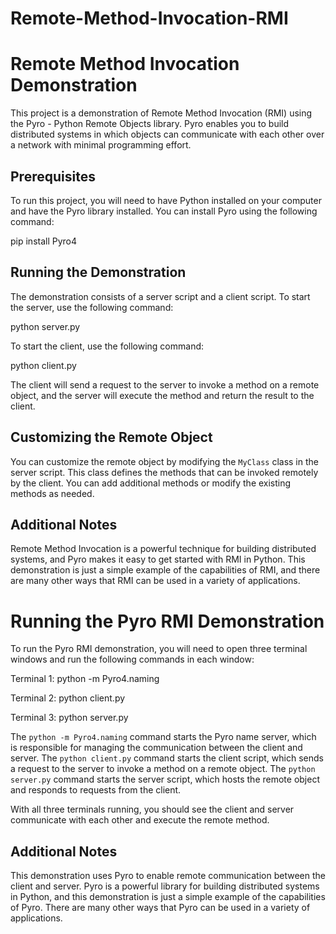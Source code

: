 # Remote-Method-Invocation-RMI

# Remote Method Invocation Demonstration

This project is a demonstration of Remote Method Invocation (RMI) using the Pyro - Python Remote Objects library. Pyro enables you to build distributed systems in which objects can communicate with each other over a network with minimal programming effort.

## Prerequisites

To run this project, you will need to have Python installed on your computer and have the Pyro library installed. You can install Pyro using the following command:

pip install Pyro4


## Running the Demonstration

The demonstration consists of a server script and a client script. To start the server, use the following command:

python server.py


To start the client, use the following command:

python client.py


The client will send a request to the server to invoke a method on a remote object, and the server will execute the method and return the result to the client.

## Customizing the Remote Object

You can customize the remote object by modifying the `MyClass` class in the server script. This class defines the methods that can be invoked remotely by the client. You can add additional methods or modify the existing methods as needed.

## Additional Notes

Remote Method Invocation is a powerful technique for building distributed systems, and Pyro makes it easy to get started with RMI in Python. This demonstration is just a simple example of the capabilities of RMI, and there are many other ways that RMI can be used in a variety of applications.


# Running the Pyro RMI Demonstration

To run the Pyro RMI demonstration, you will need to open three terminal windows and run the following commands in each window:

Terminal 1:
python -m Pyro4.naming

Terminal 2:
python client.py

Terminal 3:
python server.py


The `python -m Pyro4.naming` command starts the Pyro name server, which is responsible for managing the communication between the client and server. The `python client.py` command starts the client script, which sends a request to the server to invoke a method on a remote object. The `python server.py` command starts the server script, which hosts the remote object and responds to requests from the client.

With all three terminals running, you should see the client and server communicate with each other and execute the remote method.

## Additional Notes

This demonstration uses Pyro to enable remote communication between the client and server. Pyro is a powerful library for building distributed systems in Python, and this demonstration is just a simple example of the capabilities of Pyro. There are many other ways that Pyro can be used in a variety of applications.

